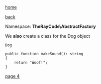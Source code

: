 [home](./page01.md)

[back](./page02.md)


Namespace: **TheRayCode\AbstractFactory**

We **also** create a class for the Dog object

```
Dog
```

```
public function makeSound(): string
{
    return "Woof!";
}
```
[page 4](./page04.md)

